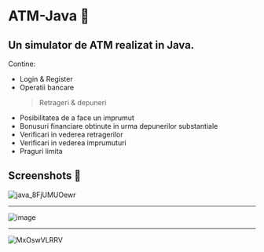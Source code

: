 # ATM-Java 🏧

## Un simulator de **ATM** realizat in Java.
Contine:
- Login & Register
- Operatii bancare
  > Retrageri & depuneri
- Posibilitatea de a face un imprumut
- Bonusuri financiare obtinute in urma depunerilor substantiale
- Verificari in vederea retragerilor
- Verificari in vederea imprumuturi
- Praguri limita

## Screenshots 📸
![java_8FjUMUOewr](https://github.com/anndrw/ATM-Java/assets/123022746/45bc074c-a39a-43d5-8a8b-eb48af9db0af)

--------------------------------------------------------------------------

![image](https://github.com/anndrw/ATM-Java/assets/123022746/9bc226d2-1de0-4b69-8ae2-dd22311cec77)

--------------------------------------------------------------------------

![MxOswVLRRV](https://github.com/anndrw/ATM-Java/assets/123022746/e42f9209-e105-4b13-be97-e034d3c3b5d0)


